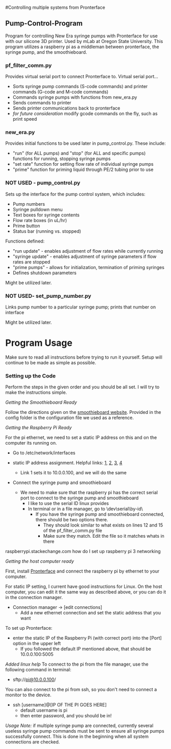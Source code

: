 #Controlling multiple systems from Pronterface



## Pump-Control-Program
Program for controlling New Era syringe pumps with Pronterface for use with our silicone 3D printer. Used by mLab at Oregon State University. This program utilizes a raspberry pi as a middleman between pronterface, the syringe pump, and the smoothieboard.

### pf_filter_comm.py
Provides virtual serial port to connect Pronterface to. Virtual serial port...
  - Sorts syringe pump commands (S-code commands) and printer commands (G-code and M-code commands)
  - Commands syringe pumps with functions from new_era.py
  - Sends commands to printer
  - Sends printer communications back to pronterface
  - *for future consideration* modify gcode commands on the fly, such as print speed

### new_era.py
Provides initial functions to be used later in pump_control.py. These include:
  - "run" (for ALL pumps) and "stop" (for ALL and specific pumps) functions for running, stopping syringe pumps
  - "set rate" function for setting flow rate of individual syringe pumps
  - "prime" function for priming liquid through PE/2 tubing prior to use
  
### NOT USED - pump_control.py
Sets up the interface for the pump control system, which includes:
  - Pump numbers
  - Syringe pulldown menu
  - Text boxes for syringe contents
  - Flow rate boxes (in uL/hr)
  - Prime button
  - Status bar (running vs. stopped)

Functions defined:
  - "run update" - enables adjustment of flow rates while currently running
  - "syringe update" - enables adjustment of syringe parameters if flow rates are stopped
  - "prime pumps" - allows for initialization, termination of priming syringes
  - Defines shutdown parameters

Might be utilized later.

### NOT USED- set_pump_number.py

Links pump number to a particular syringe pump; prints that number on interface

Might be utilized later.

# Program Usage
Make sure to read all instructions before trying to run it yourself. Setup will continue to be made as simple as possible.

### Setting up the Code

Perform the steps in the given order and you should be all set. I will try to make the instructions simple.

*Getting the Smoothieboard Ready*

Follow the directions given on the [smoothieboard website](). Provided in the config folder is the configuration file we used as a reference.

*Getting the Raspberry Pi Ready*

For the pi ethernet, we need to set a static IP address on this and on the computer its running on.

  - Go to /etc/network/interfaces

  - static IP address assignment. Helpful links: [1](help.ubuntu.com/lts/serverguide/network-configuration.html), [2](https://www.swiftstack.com/docs/install/configure_networking.html), [3](https://www.swiftstack.com/docs/install/configure_networking.html), [4](elinux.org/RPI_Stting_up_a_static_IP_in_Debian)
    - Link 1 sets it to 10.0.0.100, and we will do the same

  - Connect the syringe pump and smoothieboard
    - We need to make sure that the raspberry pi has the correct serial port to connect to the syringe pump and smoothieboard
      - I like to use the serial ID linux provides
      - In terminal or in a file manager, go to \dev\serial\by-id\
        - If you have the syringe pump and smoothieboard connected, there should be two options there.
          - They should look similar to what exists on lines 12 and 15 of the pf_filter_comm.py file
          - Make sure they match. Edit the file so it matches whats in there

raspberrypi.stackechange.com how do I set up raspberry pi 3 networking

*Getting the host computer ready*

First, install [Pronterface](https://github.com/kliment/Printrun) and connect the raspberry pi by ethernet to your computer. 

For static IP setting, I current have good instructions for Linux. On the host computer, you can edit it the same way as described above, or you can do it in the connection manager.
  - Connection manager -> [edit connections] 
    - Add a new ethernet connection and set the static address that you want

To set up Pronterface:
  - enter the static IP of the Raspberry Pi (with correct port) into the [Port] option in the upper left 
    - If you followed the default IP mentioned above, that should be 10.0.0.100:5005

*Added linux help*
To connect to the pi from the file manager, use the following command in terminal:
  - sftp://pi@10.0.0.100/

You can also connect to the pi from ssh, so you don't need to connect a monitor to the device. 
  - ssh [username]@[IP OF THE PI GOES HERE]
    - default username is pi
    - then enter password, and you should be in!

*Usage Note:* if multiple syringe pump are connected, currently several useless syringe pump commands must be sent to ensure all syringe pumps successfully connect. This is done in the beginning when all system connections are checked.



